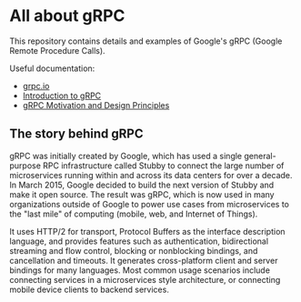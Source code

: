 # All about gRPC

This repository contains details and examples of Google's gRPC (Google Remote Procedure Calls).

Useful documentation:

* [grpc.io](https://grpc.io "gRPC official site")
* [Introduction to gRPC](https://grpc.io/docs/what-is-grpc/introduction/ "Introduction to gRPC")
* [gRPC Motivation and Design Principles](https://grpc.io/blog/principles/ "gRPC Motivation and Design Principles")

## The story behind gRPC
gRPC was initially created by Google, which has used a single general-purpose RPC infrastructure called Stubby to connect the large number of microservices running within and across its data centers for over a decade. In March 2015, Google decided to build the next version of Stubby and make it open source. The result was gRPC, which is now used in many organizations outside of Google to power use cases from microservices to the "last mile" of computing (mobile, web, and Internet of Things).

It uses HTTP/2 for transport, Protocol Buffers as the interface description language, and provides features such as authentication, bidirectional streaming and flow control, blocking or nonblocking bindings, and cancellation and timeouts. It generates cross-platform client and server bindings for many languages. Most common usage scenarios include connecting services in a microservices style architecture, or connecting mobile device clients to backend services.
